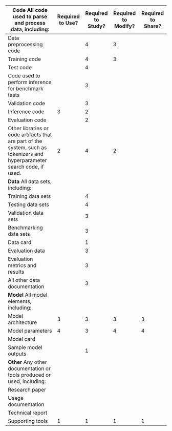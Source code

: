 |**Code** All code used to parse and process data, including:|Required to Use?|Required to Study?|Required to Modify?|Required to Share?|
| --- | --- | --- | --- | --- |
|Data preprocessing code||4|3||
|Training code||4|3||
|Test code||4|||
|Code used to perform inference for benchmark tests||3|||
|Validation code||3|||
|Inference code|3|2|||
|Evaluation code||2|||
|Other libraries or code artifacts that are part of the system, such as tokenizers and hyperparameter search code, if used.|2|4|2||
|**Data** All data sets, including:|||||
|Training data sets||4|||
|Testing data sets||4|||
|Validation data sets||3|||
|Benchmarking data sets||3|||
|Data card||1|||
|Evaluation data||3|||
|Evaluation metrics and results||3|||
|All other data documentation||3|||
|**Model** All model elements, including:|||||
|Model architecture|3|3|3|3|
|Model parameters|4|3|4|4|
|Model card|||||
|Sample model outputs||1|||
|**Other** Any other documentation or tools produced or used, including:|||||
|Research paper|||||
|Usage documentation|||||
|Technical report|||||
|Supporting tools|1|1|1|1|
